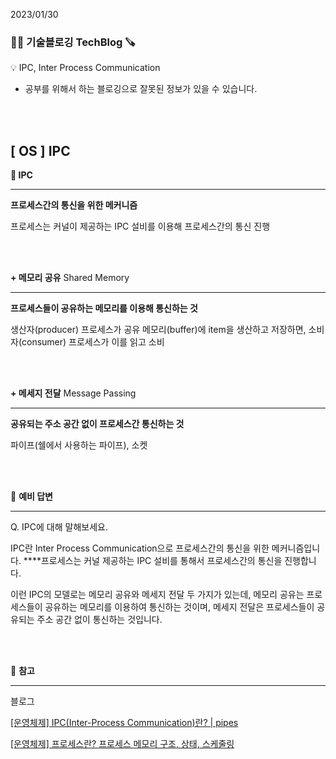 2023/01/30

### 🧑‍💻 **기술블로깅 TechBlog** 🪚

<aside>
💡 IPC, Inter Process Communication

</aside>

* 공부를 위해서 하는 블로깅으로 잘못된 정보가 있을 수 있습니다.

<br><br>

## [ OS ] IPC

**🔩 IPC**

---

**프로세스간의 통신을 위한 메커니즘**

프로세스는 커널이 제공하는 IPC 설비를 이용해 프로세스간의 통신 진행

<br><br>

**+ 메모리 공유** Shared Memory

---

**프로세스들이 공유하는 메모리를 이용해 통신하는 것**

생산자(producer) 프로세스가 공유 메모리(buffer)에 item을 생산하고 저장하면, 소비자(consumer) 프로세스가 이를 읽고 소비

<br><br>

**+ 메세지 전달** Message Passing

---

**공유되는 주소 공간 없이 프로세스간 통신하는 것**

파이프(쉘에서 사용하는 파이프), 소켓

<br><br>

🔩 **예비 답변**

---

Q. IPC에 대해 말해보세요.

IPC란 Inter Process Communication으로 프로세스간의 통신을 위한 메커니즘입니다. ****프로세스는 커널 제공하는 IPC 설비를 통해서 프로세스간의 통신을 진행합니다.

이런 IPC의 모델로는 메모리 공유와 메세지 전달 두 가지가 있는데, 메모리 공유는 프로세스들이 공유하는 메모리를 이용하여 통신하는 것이며, 메세지 전달은 프로세스들이 공유되는 주소 공간 없이 통신하는 것입니다.

<br><br>

🔩 **참고**

---

블로그

[[운영체제] IPC(Inter-Process Communication)란? | pipes](https://code-lab1.tistory.com/42)

[[운영체제] 프로세스란? 프로세스 메모리 구조, 상태, 스케줄링](https://code-lab1.tistory.com/38)

<br><br>
